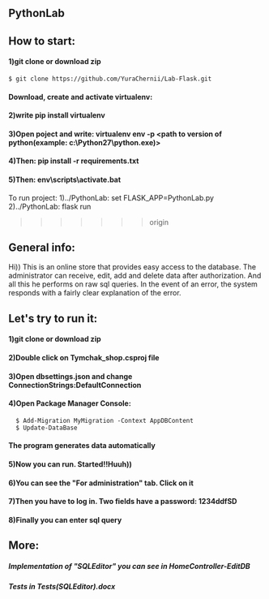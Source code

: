 ## PythonLab

## How to start:
#### 1)git clone or download zip
```
$ git clone https://github.com/YuraChernii/Lab-Flask.git
```
#### Download, create and activate virtualenv:

#### 2)write pip install virtualenv
####   3)Open poject and write: virtualenv env -p <path to version of python(example: c:\Python27\python.exe)>
#### 4)Then: pip install -r requirements.txt
#### 5)Then: env\scripts\activate.bat



To run project:
1)../PythonLab: set FLASK_APP=PythonLab.py
2)../PythonLab: flask run 
>>>>>>> origin


## General info:
Hi)) This is an online store that provides easy access to the database. The administrator can receive, edit, add and delete data after authorization. And all this he performs on raw sql queries. In the event of an error, the system responds with a fairly clear explanation of the error.

## Let's try to run it:

#### 1)git clone or download zip
#### 2)Double click on Tymchak_shop.csproj file
#### 3)Open dbsettings.json and change ConnectionStrings:DefaultConnection
#### 4)Open Package Manager Console:
```
  $ Add-Migration MyMigration -Context AppDBContent
  $ Update-DataBase
```
#### The program generates data automatically
#### 5)Now you can run. Started!!Huuh))
#### 6)You can see the "For administration" tab. Click on it
#### 7)Then you have to log in. Two fields have a password: 1234ddfSD
#### 8)Finally you can enter sql query
## More:
##### Implementation of "SQLEditor" you can see in HomeController-EditDB
##### Tests in Tests(SQLEditor).docx
